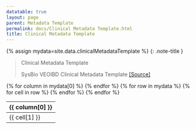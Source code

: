 ```yaml
---
datatable: true
layout: page
parent: Metadata Template
permalink: docs/Clinical Metadata Template.html
title: Clinical Metadata Template
---
```


{% assign mydata=site.data.clinicalMetadataTemplate %} 
{: .note-title } 
>Clinical Metadata Template
>
>SysBio VEOIBD Clinical Metadata Template [[Source]](https://sagebionetworks.org/)
<table id="myTable" class="display" style="width:100%">
    <thead>
    {% for column in mydata[0] %}
        <th>{{ column[0] }}</th>
    {% endfor %}
    </thead>
    <tbody>
    {% for row in mydata %}
        <tr>
        {% for cell in row %}
            <td>{{ cell[1] }}</td>
        {% endfor %}
        </tr>
    {% endfor %}
    </tbody>
</table>

<script type="text/javascript">
  var pages = ['analysisType', 'shippingVendor', 'resourceType', 'fundingSource', 'fileFormat', 'metadataType', 'sampleStatus', 'assay', 'sampleType', 'platform', 'dataType', 'sampleTissueType', 'diagnosisCategory', 'volumeUnit', 'dataSubtype', 'biopsyInflammationStatus', 'preservationMethod', 'biopsyLocation', 'sampleKey', 'specimenIDSource', 'diseaseActivityBehavior', 'genomicSex', 'siblingType', 'site', 'upperDiseaseType', 'GIPhenotype', 'ethnicity', 'participantRole', 'birthCountry', 'diseaseActivityLocation', 'race', 'sex', 'referenceSet', 'libraryPrep', 'readStrandOrigin', 'cellViability', 'libraryPreparationMethod', 'isStranded', 'runType', 'nucleicAcidSource', 'libraryType'];
  $('#myTable').DataTable({
    responsive: {
        details: {
            display: $.fn.dataTable.Responsive.display.modal( {
                header: function ( row ) {
                    var data = row.data();
                    return 'Details for '+data[0]+' ';
                }
            } ),
            renderer: $.fn.dataTable.Responsive.renderer.tableAll({
                tableClass: "table"
            })
        }
    },
   "deferRender": true,
   "columnDefs": [
      { 
         targets: 0,
         render : function(data, type, row, meta){
            if(type === 'display' & $.inArray( data, pages) != -1){
               return $('<a>')
                  .attr('href',row[7]+'/'+data)
                  .text(data)
                  .wrap('<div></div>')
                  .parent()
                  .html();} 
             else {
               return data;
            }
         }
      },
      {
        targets: [6,7],
          render : function(data, type, row, meta){
         if(type === 'display' & data != 'Sage Bionetworks'){
            return $('<a>')
               .attr('href', data)
               .text(data)
               .wrap('<div></div>')
               .parent()
               .html();} 
         if(type === 'display' & data == 'Sage Bionetworks'){
             return $('<a>')
                .attr('href', 'https://sagebionetworks.org/')
                .text(data)
                .wrap('<div></div>')
                .parent()
                .html();
         
         } else {
            return data;
         }
      }
   }
   ]
});
</script>